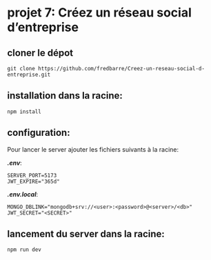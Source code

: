 # projet 7: Créez un réseau social d’entreprise

## cloner le dépot

    git clone https://github.com/fredbarre/Creez-un-reseau-social-d-entreprise.git

## installation dans la racine:

    npm install

## configuration:

Pour lancer le server ajouter les fichiers suivants à la racine:

**_.env_**:

    SERVER_PORT=5173
    JWT_EXPIRE="365d"

**_.env.local_**:

    MONGO_DBLINK="mongodb+srv://<user>:<password>@<server>/<db>"
    JWT_SECRET="<SECRET>"

## lancement du server dans la racine:

    npm run dev
